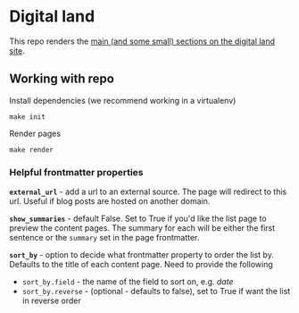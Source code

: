 # Digital land

This repo renders the [main (and some small) sections on the digital land site](https://digital-land.github.io/).

## Working with repo

Install dependencies (we recommend working in a virtualenv)

    make init

Render pages

    make render

### Helpful frontmatter properties

**`external_url`** - add a url to an external source. The page will redirect to this url. Useful if blog posts are hosted on another domain.

**`show_summaries`** - default False. Set to True if you'd like the list page to preview the content pages. The summary for each will be either the first sentence or the `summary` set in the page frontmatter.

**`sort_by`** - option to decide what frontmatter property to order the list by. Defaults to the title of each content page. Need to provide the following

* `sort_by.field` - the name of the field to sort on, e.g. _date_
* `sort_by.reverse` - (optional - defaults to false), set to True if want the list in reverse order 